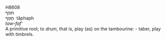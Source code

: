 <body>
  <p>H8608<br>  תּפף  <br> תָּּפַף  ‎  tâphaph  <br><i>taw-faf‘ </i><br>A primitive root; to <i>drum</i>, that is, play (as) on the tambourine: - taber, play with timbrels.<br></p>
 </body>
